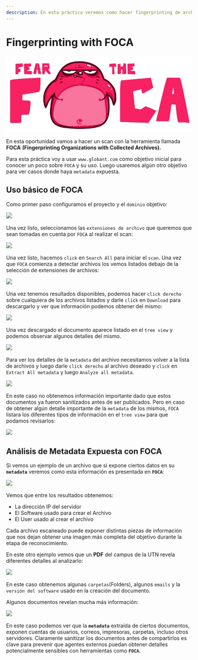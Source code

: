 ```yaml
---
description: En esta práctica veremos como hacer fingerprinting de archivos usando FOCA.
---
```


# Fingerprinting with FOCA

![](../.gitbook/assets/image%20%2897%29.png)

En esta oportunidad vamos a hacer un scan con la herramienta llamada **FOCA** **\(Fingerprinting Organizations with Collected Archives\).**

Para esta práctica voy a usar `www.globant.com` como objetivo inicial para conocer un poco sobre `FOCA` y su uso. Luego usaremos algún otro objetivo para ver casos donde haya `metadata` expuesta.

## Uso básico de FOCA

Como primer paso configuramos el proyecto y el `dominio` objetivo:

![](https://i.imgur.com/7WDBhIv.png)

Una vez listo, seleccionamos las `extensiones de archivo` que queremos que sean tomadas en cuenta por `FOCA` al realizar el scan:

![](https://i.imgur.com/ApPFnjP.png)

Una vez listo, hacemos `click` en `Search All` para iniciar el `scan`. Una vez que `FOCA` comienza a detectar archivos los vemos listados debajo de la selección de extensiones de archivos:

![](https://i.imgur.com/c5KFCUh.png)

Una vez tenemos resultados disponibles, podemos hacer `click derecho` sobre cualquiera de los archivos listados y darle `click` en `Download` para descargarlo y ver que información podemos obtener del mismo:

![](https://i.imgur.com/vrwKjsg.png)

Una vez descargado el documento aparece listado en el `tree view` y podemos observar algunos detalles del mismo.

![](https://i.imgur.com/IMPrHDU.png)

Para ver los detalles de la `metadata` del archivo necesitamos volver a la lista de archivos y luego darle `click derecho` al archivo deseado y `click` en `Extract All metadata` y luego `Analyze all metadata`.

![](https://i.imgur.com/0aBI0tA.png)

En este caso no obtenemos información importante dado que estos documentos ya fueron sanitizados antes de ser publicados. Pero en caso de obtener algún detalle importante de la `metadata` de los mismos, `FOCA` listara los diferentes tipos de información en el `tree view` para que podamos revisarlos:

![](https://i.imgur.com/HbxOuPA.png)

## Análisis de Metadata Expuesta con FOCA

Si vemos un ejemplo de un archivo que si expone ciertos datos en su **`metadata`** veremos como esta información es presentada en **`FOCA`**:

![](https://i.imgur.com/07H0uXR.png)

Vemos que entre los resultados obtenemos:

* La dirección IP del servidor
* El Software usado para crear el Archivo
* El User usado al crear el archivo

Cada archivo escaneado puede exponer distintas piezas de información que nos dejan obtener una imagen más completa del objetivo durante la etapa de reconocimiento.

En este otro ejemplo vemos que un **PDF** del campus de la UTN revela diferentes detalles al analizarlo:

![](https://i.imgur.com/gQILptw.png)

En este caso obtenemos algunas `carpetas`\(Folders\), algunos `emails` y la `versión del software` usado en la creación del documento.

Algunos documentos revelan mucha más información:

![](https://i.imgur.com/EIj4Wi3.png)

En este caso podemos ver que la **`metadata`** extraída de ciertos documentos, exponen cuentas de usuarios, correos, impresoras, carpetas, incluso otros servidores. Claramente sanitizar los documentos antes de compartirlos es clave para prevenir que agentes externos puedan obtener detalles potencialmente sensibles con herramientas como **`FOCA`**.

